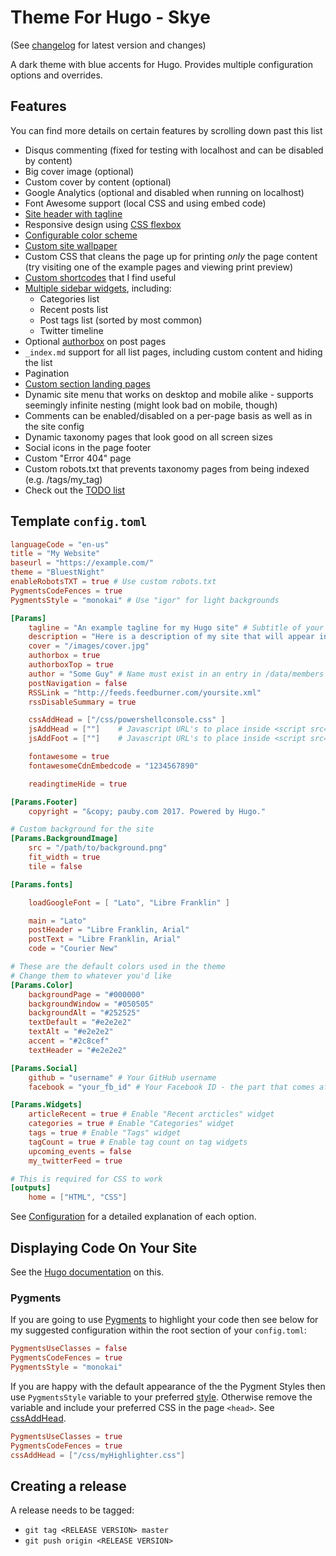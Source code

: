 # Theme For Hugo - Skye 

(See [changelog](/CHANGELOG.md) for latest version and changes)

A dark theme with blue accents for Hugo. Provides multiple configuration options and overrides.

## Features

You can find more details on certain features by scrolling down past this list

- Disqus commenting (fixed for testing with localhost and can be disabled by content)
- Big cover image (optional)
- Custom cover by content (optional)
- Google Analytics (optional and disabled when running on localhost)
- Font Awesome support (local CSS and using embed code)
- [Site header with tagline](#site-headertagline)
- Responsive design using [CSS flexbox](https://developer.mozilla.org/en-US/docs/Web/CSS/CSS_Flexible_Box_Layout/Using_CSS_flexible_boxes)
- [Configurable color scheme](#custom-colors)
- [Custom site wallpaper](#custom-wallpaper)
- Custom CSS that cleans the page up for printing *only* the page content (try visiting one of the example pages and viewing print preview)
- [Custom shortcodes](#shortcodes) that I find useful
- [Multiple sidebar widgets](#sidebar-widgets), including:
  - Categories list
  - Recent posts list
  - Post tags list (sorted by most common)
  - Twitter timeline
- Optional [authorbox](#authorbox) on post pages
- `_index.md` support for all list pages, including custom content and hiding the list
- Pagination
- [Custom section landing pages](#custom-section-landing-pages)
- Dynamic site menu that works on desktop and mobile alike - supports seemingly infinite nesting (might look bad on mobile, though)
- Comments can be enabled/disabled on a per-page basis as well as in the site config
- Dynamic taxonomy pages that look good on all screen sizes
- Social icons in the page footer
- Custom "Error 404" page
- Custom robots.txt that prevents taxonomy pages from being indexed (e.g. /tags/my_tag)
- Check out the [TODO list](https://github.com/Shadow53/BluestNight)

## Template `config.toml`

``` toml
languageCode = "en-us"
title = "My Website"
baseurl = "https://example.com/"
theme = "BluestNight"
enableRobotsTXT = true # Use custom robots.txt
PygmentsCodeFences = true
PygmentsStyle = "monokai" # Use "igor" for light backgrounds

[Params]
    tagline = "An example tagline for my Hugo site" # Subtitle of your site
    description = "Here is a description of my site that will appear in search engine results - W00t!" # Description of your site
    cover = "/images/cover.jpg"
    authorbox = true
    authorboxTop = true
    author = "Some Guy" # Name must exist in an entry in /data/members
    postNavigation = false
    RSSLink = "http://feeds.feedburner.com/yoursite.xml"
    rssDisableSummary = true

    cssAddHead = ["/css/powershellconsole.css" ]
    jsAddHead = [""]	# Javascript URL's to place inside <script src=> tags in the header
    jsAddFoot = [""] 	# Javascript URL's to place inside <script src=> tags in the footer

    fontawesome = true
    fontawesomeCdnEmbedcode = "1234567890"

    readingtimeHide = true

[Params.Footer]
    copyright = "&copy; pauby.com 2017. Powered by Hugo."

# Custom background for the site
[Params.BackgroundImage]
    src = "/path/to/background.png"
    fit_width = true
    tile = false

[Params.fonts]

    loadGoogleFont = [ "Lato", "Libre Franklin" ] 

    main = "Lato"
    postHeader = "Libre Franklin, Arial"
    postText = "Libre Franklin, Arial"
    code = "Courier New"

# These are the default colors used in the theme
# Change them to whatever you'd like
[Params.Color]
    backgroundPage = "#000000"
    backgroundWindow = "#050505"
    backgroundAlt = "#252525"
    textDefault = "#e2e2e2"
    textAlt = "#e2e2e2"
    accent = "#2c8cef"
    textHeader = "#e2e2e2"

[Params.Social]
    github = "username" # Your GitHub username
    facebook = "your_fb_id" # Your Facebook ID - the part that comes after https://facebook.com/ on your profile page

[Params.Widgets]
    articleRecent = true # Enable "Recent arcticles" widget
    categories = true # Enable "Categories" widget
    tags = true # Enable "Tags" widget
    tagCount = true # Enable tag count on tag widgets
    upcoming_events = false
    my_twitterFeed = true

# This is required for CSS to work
[outputs]
    home = ["HTML", "CSS"]

```

See [Configuration](/CONFIGURATION.md) for a detailed explanation of each option.

## Displaying Code On Your Site

See the [Hugo documentation](https://gohugo.io/extras/highlighting/) on this.

### Pygments

If you are going to use [Pygments](http://pygments.org/) to highlight your code then see below for my suggested configuration within the root section of your `config.toml`:


``` toml
PygmentsUseClasses = false
PygmentsCodeFences = true
PygmentsStyle = "monokai"
```

If you are happy with the default appearance of the the Pygment Styles then use `PygmentsStyle` variable to your preferred [style](http://pygments.org/docs/styles/). Otherwise remove the variable and include your preferred CSS in the page `<head>`. See [cssAddHead](#/CONFIGURATION.md#cssAddHead).

``` toml
PygmentsUseClasses = true
PygmentsCodeFences = true
cssAddHead = ["/css/myHighlighter.css"]
```

## Creating a release

A release needs to be tagged:

* `git tag <RELEASE VERSION> master`
* `git push origin <RELEASE VERSION>`